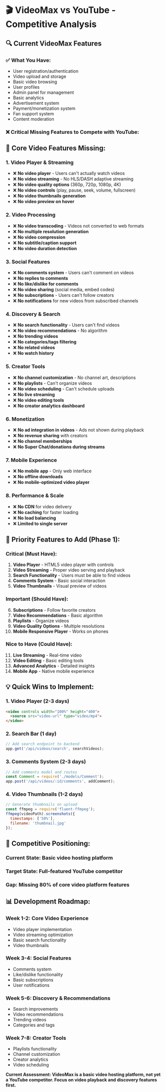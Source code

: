 # 🎬 VideoMax vs YouTube - Competitive Analysis

## 🔍 Current VideoMax Features

### ✅ **What You Have:**
- User registration/authentication
- Video upload and storage
- Basic video browsing
- User profiles
- Admin panel for management
- Basic analytics
- Advertisement system
- Payment/monetization system
- Fan support system
- Content moderation

### ❌ **Critical Missing Features to Compete with YouTube:**

## 🎯 **Core Video Features Missing:**

### 1. **Video Player & Streaming**
- ❌ **No video player** - Users can't actually watch videos
- ❌ **No video streaming** - No HLS/DASH adaptive streaming
- ❌ **No video quality options** (360p, 720p, 1080p, 4K)
- ❌ **No video controls** (play, pause, seek, volume, fullscreen)
- ❌ **No video thumbnails generation**
- ❌ **No video preview on hover**

### 2. **Video Processing**
- ❌ **No video transcoding** - Videos not converted to web formats
- ❌ **No multiple resolution generation**
- ❌ **No video compression**
- ❌ **No subtitle/caption support**
- ❌ **No video duration detection**

### 3. **Social Features**
- ❌ **No comments system** - Users can't comment on videos
- ❌ **No replies to comments**
- ❌ **No like/dislike for comments**
- ❌ **No video sharing** (social media, embed codes)
- ❌ **No subscriptions** - Users can't follow creators
- ❌ **No notifications** for new videos from subscribed channels

### 4. **Discovery & Search**
- ❌ **No search functionality** - Users can't find videos
- ❌ **No video recommendations** - No algorithm
- ❌ **No trending videos**
- ❌ **No categories/tags filtering**
- ❌ **No related videos**
- ❌ **No watch history**

### 5. **Creator Tools**
- ❌ **No channel customization** - No channel art, descriptions
- ❌ **No playlists** - Can't organize videos
- ❌ **No video scheduling** - Can't schedule uploads
- ❌ **No live streaming**
- ❌ **No video editing tools**
- ❌ **No creator analytics dashboard**

### 6. **Monetization**
- ❌ **No ad integration in videos** - Ads not shown during playback
- ❌ **No revenue sharing** with creators
- ❌ **No channel memberships**
- ❌ **No Super Chat/donations during streams**

### 7. **Mobile Experience**
- ❌ **No mobile app** - Only web interface
- ❌ **No offline downloads**
- ❌ **No mobile-optimized video player**

### 8. **Performance & Scale**
- ❌ **No CDN** for video delivery
- ❌ **No caching** for faster loading
- ❌ **No load balancing**
- ❌ **Limited to single server**

## 🚀 **Priority Features to Add (Phase 1):**

### **Critical (Must Have):**
1. **Video Player** - HTML5 video player with controls
2. **Video Streaming** - Proper video serving and playback
3. **Search Functionality** - Users must be able to find videos
4. **Comments System** - Basic social interaction
5. **Video Thumbnails** - Visual preview of videos

### **Important (Should Have):**
6. **Subscriptions** - Follow favorite creators
7. **Video Recommendations** - Basic algorithm
8. **Playlists** - Organize videos
9. **Video Quality Options** - Multiple resolutions
10. **Mobile Responsive Player** - Works on phones

### **Nice to Have (Could Have):**
11. **Live Streaming** - Real-time video
12. **Video Editing** - Basic editing tools
13. **Advanced Analytics** - Detailed insights
14. **Mobile App** - Native mobile experience

## 💡 **Quick Wins to Implement:**

### **1. Video Player (2-3 days)**
```html
<video controls width="100%" height="400">
  <source src="video-url" type="video/mp4">
</video>
```

### **2. Search Bar (1 day)**
```javascript
// Add search endpoint to backend
app.get('/api/videos/search', searchVideos);
```

### **3. Comments System (2-3 days)**
```javascript
// Add comments model and routes
const Comment = require('./models/Comment');
app.post('/api/videos/:id/comments', addComment);
```

### **4. Video Thumbnails (1-2 days)**
```javascript
// Generate thumbnails on upload
const ffmpeg = require('fluent-ffmpeg');
ffmpeg(videoPath).screenshots({
  timestamps: ['50%'],
  filename: 'thumbnail.jpg'
});
```

## 🎯 **Competitive Positioning:**

### **Current State:** Basic video hosting platform
### **Target State:** Full-featured YouTube competitor
### **Gap:** Missing 80% of core video platform features

## 📊 **Development Roadmap:**

### **Week 1-2: Core Video Experience**
- Video player implementation
- Video streaming optimization
- Basic search functionality
- Video thumbnails

### **Week 3-4: Social Features**
- Comments system
- Like/dislike functionality
- Basic subscriptions
- User notifications

### **Week 5-6: Discovery & Recommendations**
- Search improvements
- Video recommendations
- Trending videos
- Categories and tags

### **Week 7-8: Creator Tools**
- Playlists functionality
- Channel customization
- Creator analytics
- Video scheduling

**Current Assessment: VideoMax is a basic video hosting platform, not yet a YouTube competitor. Focus on video playback and discovery features first.**